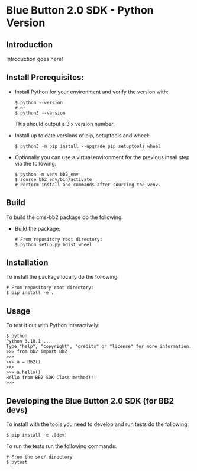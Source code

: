 Blue Button 2.0 SDK - Python Version
====================================

## Introduction

Introduction goes here!

## Install Prerequisites: 

* Install Python for your environment and verify the version with:
  ```
  $ python --version
  # or
  $ python3 --version
  ```
  This should output a 3.x version number.

* Install up to date versions of pip, setuptools and wheel:
  ```
  $ python3 -m pip install --upgrade pip setuptools wheel
  ```
* Optionally you can use a virtual environment for the previous insall step via the following:
  ```
  $ python -m venv bb2_env
  $ source bb2_env/bin/activate
  # Perform install and commands after sourcing the venv.
  ```

## Build

To build the cms-bb2 package do the following:

* Build the package:

  ```
  # From repository root directory:
  $ python setup.py bdist_wheel
  ```

## Installation

To install the package locally do the following:
```
# From repository root directory:
$ pip install -e .
```

## Usage

To test it out with Python interactively:
```
$ python
Python 3.10.1 ...
Type "help", "copyright", "credits" or "license" for more information.
>>> from bb2 import Bb2
>>> 
>>> a = Bb2()
>>> 
>>> a.hello()
Hello from BB2 SDK Class method!!!
>>> 
```

## Developing the Blue Button 2.0 SDK (for BB2 devs)

To install with the tools you need to develop and run tests do the following:

```
$ pip install -e .[dev]
```

To run the tests run the following commands:

```
# From the src/ directory
$ pytest
```